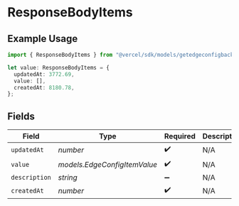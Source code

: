 # ResponseBodyItems

## Example Usage

```typescript
import { ResponseBodyItems } from "@vercel/sdk/models/getedgeconfigbackupop.js";

let value: ResponseBodyItems = {
  updatedAt: 3772.69,
  value: [],
  createdAt: 8180.78,
};
```

## Fields

| Field                        | Type                         | Required                     | Description                  |
| ---------------------------- | ---------------------------- | ---------------------------- | ---------------------------- |
| `updatedAt`                  | *number*                     | :heavy_check_mark:           | N/A                          |
| `value`                      | *models.EdgeConfigItemValue* | :heavy_check_mark:           | N/A                          |
| `description`                | *string*                     | :heavy_minus_sign:           | N/A                          |
| `createdAt`                  | *number*                     | :heavy_check_mark:           | N/A                          |